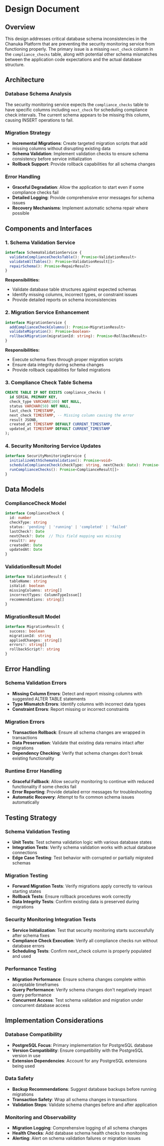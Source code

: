 # Design Document

## Overview

This design addresses critical database schema inconsistencies in the Chanuka Platform that are preventing the security monitoring service from functioning properly. The primary issue is a missing `next_check` column in the `compliance_checks` table, along with potential other schema mismatches between the application code expectations and the actual database structure.

## Architecture

### Database Schema Analysis
The security monitoring service expects the `compliance_checks` table to have specific columns including `next_check` for scheduling compliance check intervals. The current schema appears to be missing this column, causing INSERT operations to fail.

### Migration Strategy
- **Incremental Migrations**: Create targeted migration scripts that add missing columns without disrupting existing data
- **Schema Validation**: Implement validation checks to ensure schema consistency before service initialization
- **Rollback Support**: Provide rollback capabilities for all schema changes

### Error Handling
- **Graceful Degradation**: Allow the application to start even if some compliance checks fail
- **Detailed Logging**: Provide comprehensive error messages for schema issues
- **Recovery Mechanisms**: Implement automatic schema repair where possible

## Components and Interfaces

### 1. Schema Validation Service
```typescript
interface SchemaValidationService {
  validateComplianceChecksTable(): Promise<ValidationResult>
  validateAllTables(): Promise<ValidationResult[]>
  repairSchema(): Promise<RepairResult>
}
```

**Responsibilities:**
- Validate database table structures against expected schemas
- Identify missing columns, incorrect types, or constraint issues
- Provide detailed reports on schema inconsistencies

### 2. Migration Service Enhancement
```typescript
interface MigrationService {
  addComplianceCheckColumns(): Promise<MigrationResult>
  validateMigration(): Promise<boolean>
  rollbackMigration(migrationId: string): Promise<RollbackResult>
}
```

**Responsibilities:**
- Execute schema fixes through proper migration scripts
- Ensure data integrity during schema changes
- Provide rollback capabilities for failed migrations

### 3. Compliance Check Table Schema
```sql
CREATE TABLE IF NOT EXISTS compliance_checks (
  id SERIAL PRIMARY KEY,
  check_type VARCHAR(100) NOT NULL,
  status VARCHAR(50) NOT NULL,
  last_check TIMESTAMP,
  next_check TIMESTAMP, -- Missing column causing the error
  result JSONB,
  created_at TIMESTAMP DEFAULT CURRENT_TIMESTAMP,
  updated_at TIMESTAMP DEFAULT CURRENT_TIMESTAMP
);
```

### 4. Security Monitoring Service Updates
```typescript
interface SecurityMonitoringService {
  initializeWithSchemaValidation(): Promise<void>
  scheduleComplianceCheck(checkType: string, nextCheck: Date): Promise<void>
  runComplianceChecks(): Promise<ComplianceResult[]>
}
```

## Data Models

### ComplianceCheck Model
```typescript
interface ComplianceCheck {
  id: number
  checkType: string
  status: 'pending' | 'running' | 'completed' | 'failed'
  lastCheck?: Date
  nextCheck?: Date  // This field mapping was missing
  result?: any
  createdAt: Date
  updatedAt: Date
}
```

### ValidationResult Model
```typescript
interface ValidationResult {
  tableName: string
  isValid: boolean
  missingColumns: string[]
  incorrectTypes: ColumnTypeIssue[]
  recommendations: string[]
}
```

### MigrationResult Model
```typescript
interface MigrationResult {
  success: boolean
  migrationId: string
  appliedChanges: string[]
  errors?: string[]
  rollbackScript?: string
}
```

## Error Handling

### Schema Validation Errors
- **Missing Column Errors**: Detect and report missing columns with suggested ALTER TABLE statements
- **Type Mismatch Errors**: Identify columns with incorrect data types
- **Constraint Errors**: Report missing or incorrect constraints

### Migration Errors
- **Transaction Rollback**: Ensure all schema changes are wrapped in transactions
- **Data Preservation**: Validate that existing data remains intact after migrations
- **Dependency Checking**: Verify that schema changes don't break existing functionality

### Runtime Error Handling
- **Graceful Fallback**: Allow security monitoring to continue with reduced functionality if some checks fail
- **Error Reporting**: Provide detailed error messages for troubleshooting
- **Automatic Recovery**: Attempt to fix common schema issues automatically

## Testing Strategy

### Schema Validation Testing
- **Unit Tests**: Test schema validation logic with various database states
- **Integration Tests**: Verify schema validation works with actual database connections
- **Edge Case Testing**: Test behavior with corrupted or partially migrated schemas

### Migration Testing
- **Forward Migration Tests**: Verify migrations apply correctly to various starting states
- **Rollback Tests**: Ensure rollback procedures work correctly
- **Data Integrity Tests**: Confirm existing data is preserved during migrations

### Security Monitoring Integration Tests
- **Service Initialization**: Test that security monitoring starts successfully after schema fixes
- **Compliance Check Execution**: Verify all compliance checks run without database errors
- **Scheduling Tests**: Confirm next_check column is properly populated and used

### Performance Testing
- **Migration Performance**: Ensure schema changes complete within acceptable timeframes
- **Query Performance**: Verify schema changes don't negatively impact query performance
- **Concurrent Access**: Test schema validation and migration under concurrent database access

## Implementation Considerations

### Database Compatibility
- **PostgreSQL Focus**: Primary implementation for PostgreSQL database
- **Version Compatibility**: Ensure compatibility with the PostgreSQL version in use
- **Extension Dependencies**: Account for any PostgreSQL extensions being used

### Data Safety
- **Backup Recommendations**: Suggest database backups before running migrations
- **Transaction Safety**: Wrap all schema changes in transactions
- **Validation Steps**: Validate schema changes before and after application

### Monitoring and Observability
- **Migration Logging**: Comprehensive logging of all schema changes
- **Health Checks**: Add database schema health checks to monitoring
- **Alerting**: Alert on schema validation failures or migration issues